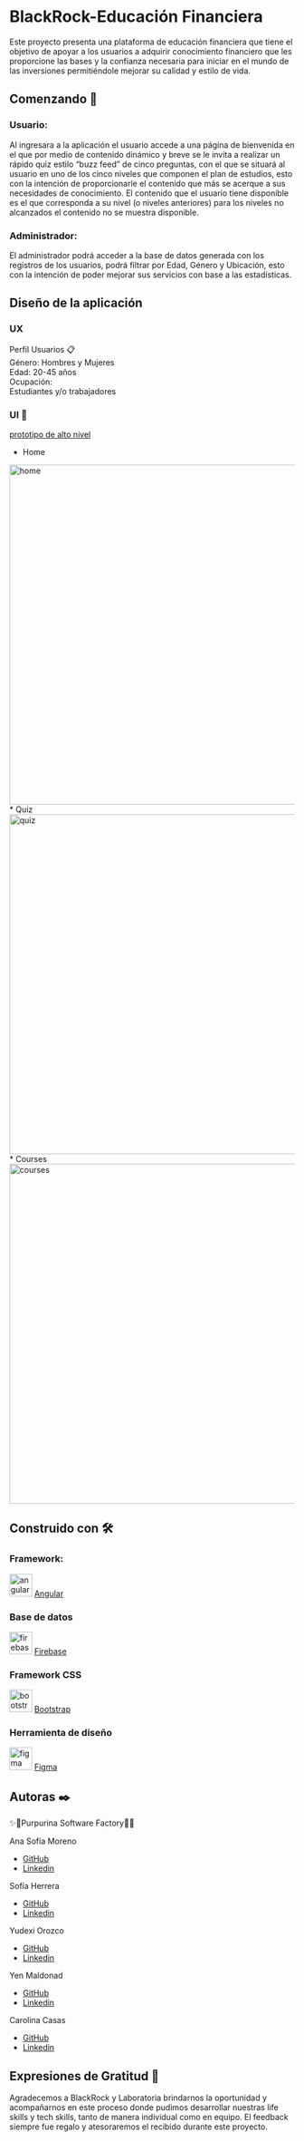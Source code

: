 # BlackRock-Educación Financiera  
  
Este proyecto presenta una plataforma de educación financiera que tiene el objetivo de apoyar a los usuarios a adquirir conocimiento financiero que les proporcione las bases y la confianza necesaria para iniciar en el mundo de las inversiones permitiéndole mejorar su calidad y estilo de vida.

## Comenzando 🚀  
  
### Usuario:
Al ingresara a la aplicación el usuario accede a una página de bienvenida en el que por medio de contenido dinámico y breve se le invita a realizar un rápido quiz estilo “buzz feed”  de cinco preguntas, con el que se situará al usuario en uno de los cinco niveles que componen el plan de estudios, esto con la intención de proporcionarle el contenido que más se acerque a sus necesidades de conocimiento.
El contenido que el usuario tiene disponible es el que corresponda a su nivel (o niveles anteriores) para los niveles no alcanzados el contenido no se muestra disponible.  
  
### Administrador:  
El administrador podrá acceder a la base de datos generada con los registros de los usuarios, podrá filtrar por Edad, Género y Ubicación, esto con la intención de poder mejorar sus servicios con base a las estadísticas.  

 
## Diseño de la aplicación  
### UX  
Perfil Usuarios 📋  
Género: Hombres y Mujeres  
Edad: 20-45 años  
Ocupación:   
Estudiantes y/o trabajadores

### UI 🔧
 [prototipo de alto nivel](https://www.figma.com/file/GxE0a2uM1ISEVsq2hGJz9L/Untitled?node-id=0%3A1)

* Home
 <img src= "https://github.com/CarolinaCasas/FinancialEducation/blob/quizcaro/financialeducation/src/assets/img/homeMD.png" alt="home" width="600" /> 
*  Quiz
  <img src= "https://github.com/CarolinaCasas/FinancialEducation/blob/quizcaro/financialeducation/src/assets/img/quizMD.png" alt="quiz" width="600" />
*  Courses
  <img src= "https://github.com/CarolinaCasas/FinancialEducation/blob/quizcaro/financialeducation/src/assets/img/cursosMD.png" alt="courses" width="600" />  
  
  
## Construido con 🛠️
### Framework:
<img src="https://angular.io/assets/images/logos/angular/angular.svg" alt="angular" width="40" height="40"/> [Angular](https://angular.io/) 
### Base de datos
<img src="https://www.vectorlogo.zone/logos/firebase/firebase-icon.svg" alt="firebase" width="40" height="40"/> [Firebase](https://firebase.google.com/)
### Framework CSS
<img src="https://raw.githubusercontent.com/devicons/devicon/master/icons/bootstrap/bootstrap-plain-wordmark.svg" alt="bootstrap" width="40" height="40"/> </a> <a href="https://firebase.google.com/" target="_blank" rel="noreferrer"> [Bootstrap](https://getbootstrap.com/)
 ### Herramienta de diseño
<img src="https://www.vectorlogo.zone/logos/figma/figma-icon.svg" alt="figma" width="40" height="40"/> </a> <a href="https://firebase.google.com/" target="_blank" rel="noreferrer"> [Figma](https://www.figma.com/)    

## Autoras ✒️
:sparkles::purple_heart:Purpurina Software Factory:purple_heart::sparkles:  

Ana Sofía Moreno
* [GitHub](https://github.com/anasofiamoreno)
* [Linkedin](http://www.dropwizard.io/1.0.2/docs/) 

Sofía Herrera
* [GitHub](https://github.com/sofiagaona)
* [Linkedin](https://www.linkedin.com/in/sofia-magdalena-herrera-gaona-6b871b221/) 

Yudexi Orozco
* [GitHub](https://github.com/YudexiOrozco)
* [Linkedin](https://www.linkedin.com/in/yudexi-orozco-672134144/)
 
Yen Maldonad
* [GitHub](https://github.com/YenMaldonado)
* [Linkedin](https://www.linkedin.com/in/yenny-maldonado-824a551b/) 

Carolina Casas
* [GitHub](https://github.com/CarolinaCasas)
* [Linkedin](www.linkedin.com/in/CaroCasas) 

## Expresiones de Gratitud 🎁

Agradecemos a BlackRock y Laboratoria brindarnos la oportunidad y acompañarnos en este proceso donde pudimos desarrollar nuestras life skills y tech skills, tanto de manera individual como en equipo. El feedback siempre fue regalo y atesoraremos el recibido durante este proyecto. 
